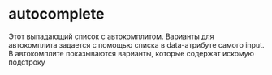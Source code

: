 # autocomplete
Этот выпадающий список с автокомплитом. 
Варианты для автокомплита задается с помощью списка в data-атрибуте самого input.
В автокомплите показываются варианты, которые содержат искомую подстроку
